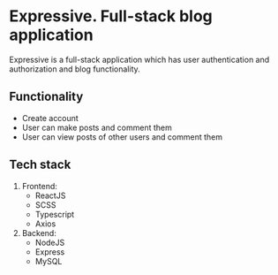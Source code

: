 # Expressive. Full-stack blog application
Expressive is a full-stack application which has user authentication and authorization and blog functionality. 

## Functionality
 - Create account
 - User can make posts and comment them 
 - User can view posts of other users and comment them

## Tech stack
1. Frontend:
    - ReactJS
    - SCSS
    - Typescript
    - Axios
2. Backend:
    - NodeJS
    - Express
    - MySQL